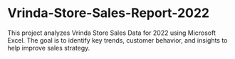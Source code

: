 # Vrinda-Store-Sales-Report-2022
This project analyzes Vrinda Store Sales Data for 2022 using Microsoft Excel.  The goal is to identify key trends, customer behavior, and insights to help improve sales strategy.
